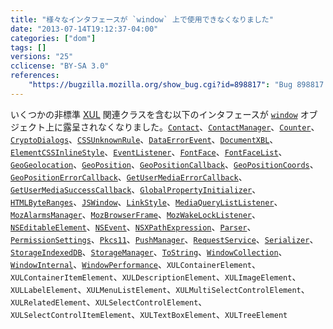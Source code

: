 ```yaml
---
title: "様々なインタフェースが `window` 上で使用できなくなりました"
date: "2013-07-14T19:12:37-04:00"
categories: ["dom"]
tags: []
versions: "25"
cclicense: "BY-SA 3.0"
references:
    "https://bugzilla.mozilla.org/show_bug.cgi?id=898817": "Bug 898817 – Stop exposing nsIDOM* interfaces on the global automatically"
---
```

いくつかの非標準 [XUL](https://developer.mozilla.org/ja/docs/XUL) 関連クラスを含む以下のインタフェースが [`window`](https://developer.mozilla.org/ja/docs/Web/API/window) オブジェクト上に露呈されなくなりました。[`Contact`](https://developer.mozilla.org/ja/docs/Web/API/Contact)、[`ContactManager`](https://developer.mozilla.org/ja/docs/Web/API/ContactManager)、[`Counter`](https://developer.mozilla.org/ja/docs/Web/API/Counter)、[`CryptoDialogs`](https://developer.mozilla.org/ja/docs/Web/API/CryptoDialogs)、[`CSSUnknownRule`](https://developer.mozilla.org/ja/docs/Web/API/CSSUnknownRule)、[`DataErrorEvent`](https://developer.mozilla.org/ja/docs/Web/API/DataErrorEvent)、[`DocumentXBL`](https://developer.mozilla.org/ja/docs/Web/API/DocumentXBL)、[`ElementCSSInlineStyle`](https://developer.mozilla.org/ja/docs/Web/API/ElementCSSInlineStyle)、[`EventListener`](https://developer.mozilla.org/ja/docs/Web/API/EventListener)、[`FontFace`](https://developer.mozilla.org/ja/docs/Web/API/FontFace)、[`FontFaceList`](https://developer.mozilla.org/ja/docs/Web/API/FontFaceList)、[`GeoGeolocation`](https://developer.mozilla.org/ja/docs/Web/API/GeoGeolocation)、[`GeoPosition`](https://developer.mozilla.org/ja/docs/Web/API/GeoPosition)、[`GeoPositionCallback`](https://developer.mozilla.org/ja/docs/Web/API/GeoPositionCallback)、[`GeoPositionCoords`](https://developer.mozilla.org/ja/docs/Web/API/GeoPositionCoords)、[`GeoPositionErrorCallback`](https://developer.mozilla.org/ja/docs/Web/API/GeoPositionErrorCallback)、[`GetUserMediaErrorCallback`](https://developer.mozilla.org/ja/docs/Web/API/GetUserMediaErrorCallback)、[`GetUserMediaSuccessCallback`](https://developer.mozilla.org/ja/docs/Web/API/GetUserMediaSuccessCallback)、[`GlobalPropertyInitializer`](https://developer.mozilla.org/ja/docs/Web/API/GlobalPropertyInitializer)、[`HTMLByteRanges`](https://developer.mozilla.org/ja/docs/Web/API/HTMLByteRanges)、[`JSWindow`](https://developer.mozilla.org/ja/docs/Web/API/JSWindow)、[`LinkStyle`](https://developer.mozilla.org/ja/docs/Web/API/LinkStyle)、[`MediaQueryListListener`](https://developer.mozilla.org/ja/docs/Web/API/MediaQueryListListener)、[`MozAlarmsManager`](https://developer.mozilla.org/ja/docs/Web/API/MozAlarmsManager)、[`MozBrowserFrame`](https://developer.mozilla.org/ja/docs/Web/API/MozBrowserFrame)、[`MozWakeLockListener`](https://developer.mozilla.org/ja/docs/Web/API/MozWakeLockListener)、[`NSEditableElement`](https://developer.mozilla.org/ja/docs/Web/API/NSEditableElement)、[`NSEvent`](https://developer.mozilla.org/ja/docs/Web/API/NSEvent)、[`NSXPathExpression`](https://developer.mozilla.org/ja/docs/Web/API/NSXPathExpression)、[`Parser`](https://developer.mozilla.org/ja/docs/Web/API/Parser)、[`PermissionSettings`](https://developer.mozilla.org/ja/docs/Web/API/PermissionSettings)、[`Pkcs11`](https://developer.mozilla.org/ja/docs/Web/API/Pkcs11)、[`PushManager`](https://developer.mozilla.org/ja/docs/Web/API/PushManager)、[`RequestService`](https://developer.mozilla.org/ja/docs/Web/API/RequestService)、[`Serializer`](https://developer.mozilla.org/ja/docs/Web/API/Serializer)、[`StorageIndexedDB`](https://developer.mozilla.org/ja/docs/Web/API/StorageIndexedDB)、[`StorageManager`](https://developer.mozilla.org/ja/docs/Web/API/StorageManager)、[`ToString`](https://developer.mozilla.org/ja/docs/Web/API/ToString)、[`WindowCollection`](https://developer.mozilla.org/ja/docs/Web/API/WindowCollection)、[`WindowInternal`](https://developer.mozilla.org/ja/docs/Web/API/WindowInternal)、[`WindowPerformance`](https://developer.mozilla.org/ja/docs/Web/API/WindowPerformance)、`XULContainerElement`、`XULContainerItemElement`、`XULDescriptionElement`、`XULImageElement`、`XULLabelElement`、`XULMenuListElement`、`XULMultiSelectControlElement`、`XULRelatedElement`、`XULSelectControlElement`、`XULSelectControlItemElement`、`XULTextBoxElement`、`XULTreeElement`
